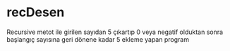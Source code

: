 # recDesen
Recursive metot ile girilen sayıdan 5 çıkartıp 0 veya negatif olduktan sonra başlangıç sayısına geri dönene kadar 5 ekleme yapan program 

